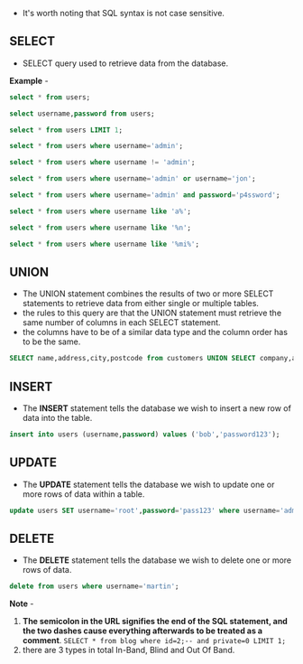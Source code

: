 - It's worth noting that SQL syntax is not case sensitive.

## SELECT
- SELECT query used to retrieve data from the database.

**Example** - 
```sql
select * from users;
```

```sql
select username,password from users;
```

```sql
select * from users LIMIT 1;
```

```sql
select * from users where username='admin';
```

```sql
select * from users where username != 'admin';
```

```sql
select * from users where username='admin' or username='jon';
```

```sql
select * from users where username='admin' and password='p4ssword';
```

```sql
select * from users where username like 'a%';
```

```sql
select * from users where username like '%n';
```

```sql
select * from users where username like '%mi%';
```

## UNION
- The UNION statement combines the results of two or more SELECT statements to retrieve data from either single or multiple tables.
- the rules to this query are that the UNION statement must retrieve the same number of columns in each SELECT statement.
- the columns have to be of a similar data type and the column order has to be the same.
```sql
SELECT name,address,city,postcode from customers UNION SELECT company,address,city,postcode from suppliers;
```

## INSERT
- The **INSERT** statement tells the database we wish to insert a new row of data into the table.
```sql
insert into users (username,password) values ('bob','password123');
```

## UPDATE
- The **UPDATE** statement tells the database we wish to update one or more rows of data within a table.
```sql
update users SET username='root',password='pass123' where username='admin';
```

## DELETE
- The **DELETE** statement tells the database we wish to delete one or more rows of data.
```sql
delete from users where username='martin';
```

**Note** - 

1. **The semicolon in the URL signifies the end of the SQL statement, and the two dashes cause everything afterwards to be treated as a comment**.
`SELECT * from blog where id=2;-- and private=0 LIMIT 1;`
2. there are 3 types in total In-Band, Blind and Out Of Band.